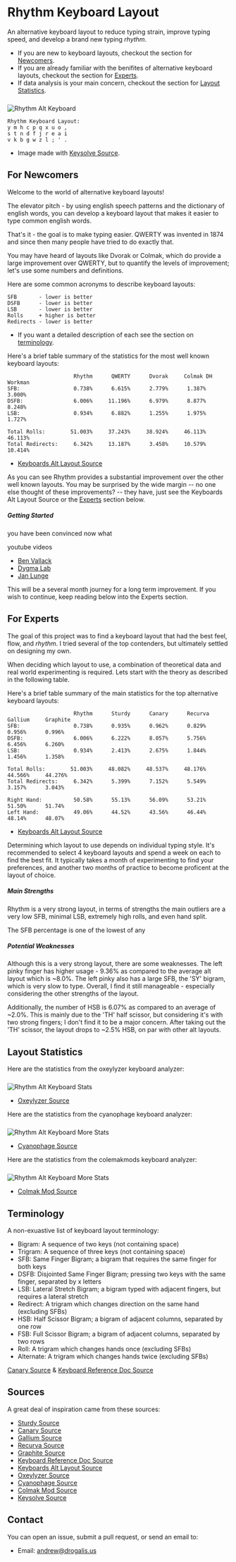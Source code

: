 # Rhythm Keyboard Layout

An alternative keyboard layout to reduce typing strain, improve typing speed, and develop a brand new typing <i>rhythm</i>.

- If you are new to keyboard layouts, checkout the section for [Newcomers](#For-Newcomers).
- If you are already familiar with the benifites of alternative keyboard layouts, checkout the section for [Experts](#For-Experts).
- If data analysis is your main concern, checkout the section for [Layout Statistics](#Layout-Statistics).

<img src="https://raw.githubusercontent.com/andrew-drogalis/Rhythm/main/assets/rhythm-keysolve-layout.png" alt="Rhythm Alt Keyboard" style="padding-top: 10px;">

```
Rhythm Keyboard Layout:
y m h c p q x u o ,
s t n d f j r e a i
v k b g w z l ; ' .
```

- Image made with [Keysolve Source](https://clemenpine.github.io/keysolve-web/).

## For Newcomers

Welcome to the world of alternative keyboard layouts!

The elevator pitch - by using english speech patterns and the dictionary of english words,
you can develop a keyboard layout that makes it easier to type common english words.

That's it - the goal is to make typing easier. QWERTY was invented in 1874 and since then many people have tried to do exactly that.

You may have heard of layouts like Dvorak or Colmak, which do provide a large improvement over QWERTY, but to quantify the levels of improvement; let's use some numbers and definitions.

Here are some common acronyms to describe keyboard layouts:

```
SFB       - lower is better
DSFB      - lower is better
LSB       - lower is better
Rolls     + higher is better
Redirects - lower is better
```

- If you want a detailed description of each see the section on [terminology](#Terminology).

Here's a brief table summary of the statistics for the most well known keyboard layouts:

```
                     Rhythm      QWERTY      Dvorak     Colmak DH    Workman
SFB:                 0.738%      6.615%      2.779%      1.387%      3.000%
DSFB:                6.006%     11.196%      6.979%      8.877%      8.248%
LSB:                 0.934%      6.882%      1.255%      1.975%      1.727%

Total Rolls:        51.003%     37.243%     38.924%     46.113%     46.113%
Total Redirects:     6.342%     13.187%      3.458%     10.579%     10.414%
```

- [Keyboards Alt Layout Source](https://getreuer.info/posts/keyboards/alt-layouts/stats.html)

As you can see Rhythm provides a substantial improvement over the other well known layouts. You may be surprised by the wide margin -- no one else thought of these improvements? -- they have, just see the Keyboards Alt Layout Source or the [Experts](#For-Experts) section below.  

##### Getting Started

you have been convinced now what

youtube videos

- [Ben Vallack](https://www.youtube.com/watch?v=sI-a64EVPPU)
- [Dygma Lab](https://www.youtube.com/watch?v=gRtS-XACO6o)
- [Jan Lunge](https://www.youtube.com/watch?v=rhdMVXlnQIM)

This will be a several month journey for a long term improvement. If you wish to continue, keep reading below into the Experts section. 

## For Experts

The goal of this project was to find a keyboard layout that had the best feel, flow, and <i>rhythm</i>.
I tried several of the top contenders, but ultimately settled on designing my own.

When deciding which layout to use, a combination of theoretical data and real world experimenting is required. Lets start with the theory as described in the following table.

Here's a brief table summary of the main statistics for the top alternative keyboard layouts:

```
                     Rhythm      Sturdy      Canary      Recurva     Gallium     Graphite
SFB:                 0.738%      0.935%      0.962%      0.829%      0.956%      0.996%
DSFB:                6.006%      6.222%      8.057%      5.756%      6.456%      6.260%
LSB:                 0.934%      2.413%      2.675%      1.844%      1.456%      1.358%

Total Rolls:        51.003%     48.082%     48.537%     48.176%     44.566%     44.276%
Total Redirects:     6.342%      5.399%      7.152%      5.549%      3.157%      3.043%

Right Hand:          50.58%      55.13%      56.09%      53.21%      51.50%      51.74%
Left Hand:           49.06%      44.52%      43.56%      46.44%      48.14%      48.07%
```

- [Keyboards Alt Layout Source](https://getreuer.info/posts/keyboards/alt-layouts/stats.html)

Determining which layout to use depends on individual typing style. It's recommended to select 4 keyboard layouts and spend a week on each to find the best fit.
It typically takes a month of experimenting to find your preferences, and another two months of practice to become proficent at the layout of choice.

##### Main Strengths

Rhythm is a very strong layout, in terms of strengths the main outliers are a very low SFB, minimal LSB, extremely high rolls, and even hand split.

The SFB percentage is one of the lowest of any


##### Potential Weaknesses

Although this is a very strong layout, there are some weaknesses. The left pinky finger has higher usage - 9.36%
as compared to the average alt layout which is ~8.0%. The left pinky also has a large SFB, the 'SY' bigram, which is very slow to type.
Overall, I find it still manageable - especially considering the other strengths of the layout.

Additionally, the number of HSB is 6.07% as compared to an average of ~2.0%. This is mainly due to the 'TH' half scissor,
but considering it's with two strong fingers; I don't find it to be a major concern.
After taking out the 'TH' scissor, the layout drops to ~2.5% HSB, on par with other alt layouts.

## Layout Statistics

Here are the statistics from the oxeylyzer keyboard analyzer:

<img src="https://raw.githubusercontent.com/andrew-drogalis/Rhythm/main/assets/rhythm-oxeylyzer-stats.png" alt="Rhythm Alt Keyboard Stats" style="padding-top: 10px;">

- [Oxeylyzer Source](https://github.com/O-X-E-Y/oxeylyzer)

Here are the statistics from the cyanophage keyboard analyzer:

<img src="https://raw.githubusercontent.com/andrew-drogalis/Rhythm/main/assets/rhythm-cyanophage.png" alt="Rhythm Alt Keyboard More Stats" style="padding-top: 10px;">

- [Cyanophage Source](https://cyanophage.github.io/)

Here are the statistics from the colemakmods keyboard analyzer:

<img src="https://raw.githubusercontent.com/andrew-drogalis/Rhythm/main/assets/rhythm-colmak-mod-stats.png" alt="Rhythm Alt Keyboard More Stats" style="padding-top: 10px;">

- [Colmak Mod Source](https://colemakmods.github.io/mod-dh/analyze.html)

## Terminology

A non-exuastive list of keyboard layout terminology:

- Bigram: A sequence of two keys (not containing space)
- Trigram: A sequence of three keys (not containing space)
- SFB: Same Finger Bigram; a bigram that requires the same finger for both keys
- DSFB: Disjointed Same Finger Bigram; pressing two keys with the same finger, separated by x letters
- LSB: Lateral Stretch Bigram; a bigram typed with adjacent fingers, but requires a lateral stretch
- Redirect: A trigram which changes direction on the same hand (excluding SFBs)
- HSB: Half Scissor Bigram; a bigram of adjacent columns, separated by one row
- FSB: Full Scissor Bigram; a bigram of adjacent columns, separated by two rows
- Roll: A trigram which changes hands once (excluding SFBs)
- Alternate: A trigram which changes hands twice (excluding SFBs)

[Canary Source](https://github.com/Apsu/Canary) & [Keyboard Reference Doc Source](https://docs.google.com/document/d/1_a5Nzbkwyk1o0bvTctZrtgsee9jSP-6I0q3A0_9Mzm0/edit#heading=h.rnpdk4wy8guw)

## Sources

A great deal of inspiration came from these sources:

- [Sturdy Source](https://oxey.dev/sturdy/index.html)
- [Canary Source](https://github.com/Apsu/Canary)
- [Gallium Source](https://github.com/GalileoBlues/Gallium)
- [Recurva Source](https://github.com/GalileoBlues/Recurva)
- [Graphite Source](https://github.com/rdavison/graphite-layout)
- [Keyboard Reference Doc Source](https://docs.google.com/document/d/1_a5Nzbkwyk1o0bvTctZrtgsee9jSP-6I0q3A0_9Mzm0/edit#heading=h.rnpdk4wy8guw)
- [Keyboards Alt Layout Source](https://getreuer.info/posts/keyboards/alt-layouts/stats.html)
- [Oxeylyzer Source](https://github.com/O-X-E-Y/oxeylyzer)
- [Cyanophage Source](https://cyanophage.github.io/)
- [Colmak Mod Source](https://colemakmods.github.io/mod-dh/analyze.html)
- [Keysolve Source](https://clemenpine.github.io/keysolve-web/)

## Contact

You can open an issue, submit a pull request, or send an email to:

- Email: [andrew@drogalis.us](mailto:andrew@drogalis.us)

